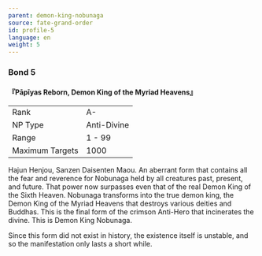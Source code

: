 ```yaml
---
parent: demon-king-nobunaga
source: fate-grand-order
id: profile-5
language: en
weight: 5
---
```


### Bond 5

#### 『Pāpīyas Reborn, Demon King of the Myriad Heavens』

<table>
  <tr><td>Rank</td><td>A-</td></tr>
  <tr><td>NP Type</td><td>Anti-Divine</td></tr>
  <tr><td>Range</td><td>1 - 99</td></tr>
  <tr><td>Maximum Targets</td><td>1000</td></tr>
</table>


Hajun Henjou, Sanzen Daisenten Maou.
An aberrant form that contains all the fear and reverence for Nobunaga held by all creatures past, present, and future. That power now surpasses even that of the real Demon King of the Sixth Heaven. Nobunaga transforms into the true demon king, the Demon King of the Myriad Heavens that destroys various deities and Buddhas. This is the final form of the crimson Anti-Hero that incinerates the divine. This is Demon King Nobunaga.

Since this form did not exist in history, the existence itself is unstable, and so the manifestation only lasts a short while.
